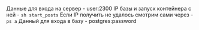 Данные для входа на сервер - user:2300
IP базы и запуск контейнера с ней - `sh start_posts`
Если IP получить не удалось смотрим сами через - `ps a`
Данный для входа в базу - postgres:password